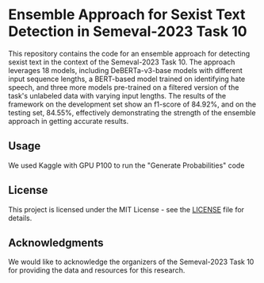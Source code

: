# Ensemble Approach for Sexist Text Detection in Semeval-2023 Task 10

This repository contains the code for an ensemble approach for detecting sexist text in the context of the Semeval-2023 Task 10. The approach leverages 18 models, including DeBERTa-v3-base models with different input sequence lengths, a BERT-based model trained on identifying hate speech, and three more models pre-trained on a filtered version of the task's unlabeled data with varying input lengths. The results of the framework on the development set show an f1-score of 84.92%, and on the testing set, 84.55%, effectively demonstrating the strength of the ensemble approach in getting accurate results.

## Usage
We used Kaggle with GPU P100 to run the "Generate Probabilities" code


## License
This project is licensed under the MIT License - see the [LICENSE](LICENSE) file for details.

## Acknowledgments
We would like to acknowledge the organizers of the Semeval-2023 Task 10 for providing the data and resources for this research.
